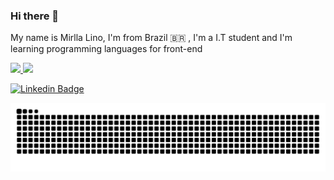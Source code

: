 ### Hi there 👋

My name is Mirlla Lino, I'm from Brazil 🇧🇷 , I'm a I.T student and I'm learning programming languages for front-end

<div>
  <a href="https://github.com/mirllalino">
  <img height="120em" src="https://github-readme-stats.vercel.app/api?username=mirllalino&show_icons=true&theme=dracula&include_all_commits=true&count_private=true"/>
  <img height="120em" src="https://github-readme-stats.vercel.app/api/top-langs/?username=mirllalino&layout=compact&langs_count=7&theme=dracula"/>
</div>

[![Linkedin Badge](https://img.shields.io/badge/-LinkedIn-blue?style=flat-square&logo=Linkedin&logoColor=white&link=https://www.linkedin.com/in/mirllalino//)](https:///www.linkedin.com/in/mirllalino//)

 ![Snake animation](https://github.com/mirllalino/mirllalino/blob/output/github-contribution-grid-snake.svg)
<!--
**mirllalino/mirllalino** is a ✨ _special_ ✨ repository because its `README.md` (this file) appears on your GitHub profile.

Here are some ideas to get you started:

- 🔭 I’m currently working on ...
- 🌱 I’m currently learning ...
- 👯 I’m looking to collaborate on ...
- 🤔 I’m looking for help with ...
- 💬 Ask me about ...
- 📫 How to reach me: ...
- 😄 Pronouns: ...
- ⚡ Fun fact: ...
-->
